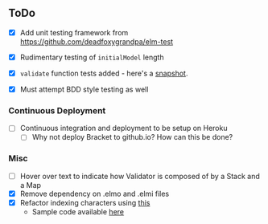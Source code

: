## ToDo

- [x] Add unit testing framework from https://github.com/deadfoxygrandpa/elm-test
- [x] Rudimentary testing of `initialModel` length
- [x] `validate` function tests added - here's a [snapshot](img/unitTests.png).
- [x] Must attempt BDD style testing as well 


### Continuous Deployment
- [ ] Continuous integration and deployment to be setup on Heroku
	- [ ] Why not deploy Bracket to github.io? How can this be done? 

### Misc
- [ ] Hover over text to indicate how Validator is composed of by a Stack and a Map
- [x] Remove dependency on .elmo and .elmi files 
- [x] Refactor indexing characters using [this](http://stackoverflow.com/questions/37281332/elm-code-for-splitting-a-string-into-list-of-tuples-containing-character-and-its/37281604#37281604)
  - Sample code available [here](markdown/indexedCharacters.elm.md)
